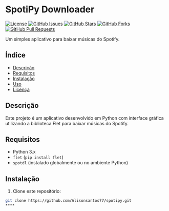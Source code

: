 # SpotiPy Downloader

[![License](https://img.shields.io/badge/License-MIT-blue.svg)](LICENSE)
[![GitHub Issues](https://img.shields.io/github/issues/Alisonsantos77/spotipy)](https://github.com/Alisonsantos77/spotipy/issues)
[![GitHub Stars](https://img.shields.io/github/stars/Alisonsantos77/spotipy)](https://github.com/Alisonsantos77/spotipy/stargazers)
[![GitHub Forks](https://img.shields.io/github/forks/Alisonsantos77/spotipy)](https://github.com/Alisonsantos77/spotipy/network)
[![GitHub Pull Requests](https://img.shields.io/github/issues-pr/Alisonsantos77/spotipy)](https://github.com/Alisonsantos77/spotipy/pulls)

Um simples aplicativo para baixar músicas do Spotify.

## Índice

- [Descrição](#descrição)
- [Requisitos](#requisitos)
- [Instalação](#instalação)
- [Uso](#uso)
- [Licença](#licença)

## Descrição

Este projeto é um aplicativo desenvolvido em Python com interface gráfica utilizando a biblioteca Flet para baixar músicas do Spotify.

## Requisitos

- Python 3.x
- `flet` (`pip install flet`)
- `spotdl` (instalado globalmente ou no ambiente Python)

## Instalação

1. Clone este repositório:

```bash
git clone https://github.com/Alisonsantos77/spotipy.git
****
